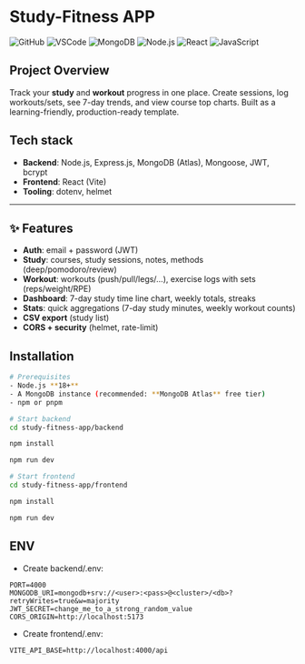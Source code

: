 # Study-Fitness APP

![GitHub](https://img.shields.io/badge/GitHub-181717?style=for-the-badge&logo=github&logoColor=white)
![VSCode](https://img.shields.io/badge/VS_Code-007ACC?style=for-the-badge&logo=visualstudiocode&logoColor=white)
![MongoDB](https://img.shields.io/badge/MongoDB-4EA94B?style=for-the-badge&logo=mongodb&logoColor=white)
![Node.js](https://img.shields.io/badge/Node.js-339933?style=for-the-badge&logo=nodedotjs&logoColor=white)
![React](https://img.shields.io/badge/React-61DAFB?style=for-the-badge&logo=react&logoColor=black)
![JavaScript](https://img.shields.io/badge/JavaScript-F7DF1E?style=for-the-badge&logo=javascript&logoColor=black)

## Project Overview
Track your **study** and **workout** progress in one place. Create sessions, log workouts/sets, see 7-day trends, and view course top charts. Built as a learning-friendly, production-ready template.

## Tech stack
- **Backend**: Node.js, Express.js, MongoDB (Atlas), Mongoose, JWT, bcrypt
- **Frontend**: React (Vite)
- **Tooling**: dotenv, helmet
---

## ✨ Features

- **Auth**: email + password (JWT)
- **Study**: courses, study sessions, notes, methods (deep/pomodoro/review)
- **Workout**: workouts (push/pull/legs/…), exercise logs with sets (reps/weight/RPE)
- **Dashboard**: 7-day study time line chart, weekly totals, streaks
- **Stats**: quick aggregations (7-day study minutes, weekly workout counts)
- **CSV export** (study list)
- **CORS + security** (helmet, rate-limit)


## Installation
```bash
# Prerequisites
- Node.js **18+**
- A MongoDB instance (recommended: **MongoDB Atlas** free tier)
- npm or pnpm

# Start backend
cd study-fitness-app/backend

npm install

npm run dev

# Start frontend
cd study-fitness-app/frontend

npm install

npm run dev
```
## ENV
- Create backend/.env:
```env
PORT=4000
MONGODB_URI=mongodb+srv://<user>:<pass>@<cluster>/<db>?retryWrites=true&w=majority
JWT_SECRET=change_me_to_a_strong_random_value
CORS_ORIGIN=http://localhost:5173
```
- Create frontend/.env:
```env
VITE_API_BASE=http://localhost:4000/api
